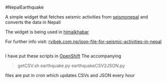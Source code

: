 #NepalEarthquake

A simple widget that fetches seismic activities from [seismonepal](http://www.seismonepal.gov.np) and converts the data in Nepali

The widget is being used in [himalkhabar](http://www.himalkhabar.com)

For further info visit: [rvibek.com.np/json-file-for-seismic-activities-in-nepal](http://rvibek.com.np/json-file-for-seismic-activities-in-nepal/) 

##
I have put these scripts in [OpenShift](http://openshift.com) The accompanying 

>getCSV.sh 
>earthquake.py
>earthquakeCSV2JSON.py

files are put in cron which updates CSVs and JSON every hour
